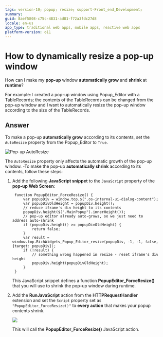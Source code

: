 ```yaml
---
tags: version-10; popup; resize; support-Front_end_Development;
summary: 
guid: 8aef5808-c75c-4831-ad81-f72a3fdc27d8
locale: en-us
app_type: traditional web apps, mobile apps, reactive web apps
platform-version: o11
---
```


# How to dynamically resize a pop-up window

How can I make my **pop-up** window **automatically grow** and **shrink** at **runtime**?

For example: I created a pop-up window using Popup_Editor with a TableRecords; the contents of the TableRecords can be changed from the pop-up window and I want to automatically resize the pop-up window according to the size of the TableRecords.

## Answer

To make a pop-up **automatically grow** according to its contents, set the `AutoResize` property from the Popup_Editor to `True`.

![Pop-up AutoResize](images/popup-autoresize-true.png)

The `AutoResize` property only affects the automatic growth of the pop-up window.
-To make the pop-up **automatically shrink** according to its contents, follow these steps:

1. Add the following **JavaScript snippet** to the `JavaScript` property of the **pop-up Web Screen**:
    
        function PopupEditor_ForceResize() {
            var popupDiv = window.top.$(".os-internal-ui-dialog-content");
            var popupDivOldHeight = popupDiv.height();
            // reduce iframe's div height to its contents
            popupDiv.height($(".MainPopup").innerHeight());
            // pop-up editor already auto-grows, so we just need to address auto-shrink
            if (popupDiv.height() >= popupDivOldHeight) {
                return false;
            }
            var result = window.top.RichWidgets_Popup_Editor_resize(popupDiv, -1, -1, false, {target: popupDiv});
            if (!result) {
                // something wrong happened in resize - reset iframe's div height
                popupDiv.height(popupDivOldHeight);
            }
        }

    This JavaScript snippet defines a function **PopupEditor_ForceResize()** that you will use to shrink the pop-up window during runtime.

1. Add the **RunJavaScript** action from the **HTTPRequestHandler** extension and set the `Script` property set as `"PopupEditor_ForceResize()"` to **every action** that makes your popup contents shrink.

     ![](images/popup-runjavascript.png)

     This will call the **PopupEditor_ForceResize()** JavaScript action. 
     
